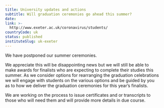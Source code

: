 ```yaml
---
title: University updates and actions
subtitle: Will graduation ceremonies go ahead this summer?
date:  
link: >-
  http://www.exeter.ac.uk/coronavirus/students/
countryCode: uk
status: published
instituteSlug: uk-exeter
---
```

We have postponed our summer ceremonies.

We appreciate this will be disappointing news but we will still be able to make awards for finalists who are expecting to complete their studies this summer. As we consider options for rearranging the graduation celebrations we will engage with students on the various options and be guided by you as to how we deliver the graduation ceremonies for this year’s finalists.

We are working on the process to issue certificates and or transcripts to those who will need them and will provide more details in due course.
